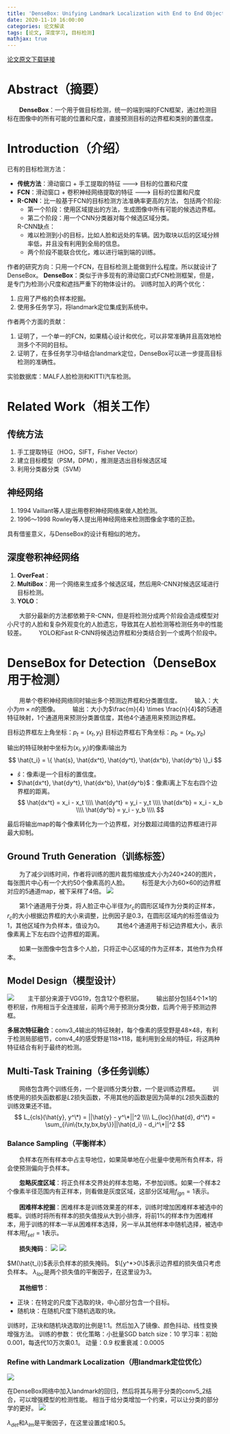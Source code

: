```yaml
---
title: 'DenseBox: Unifying Landmark Localization with End to End Object Detection'
date: 2020-11-10 16:00:00
categories: 论文解读
tags: [论文, 深度学习, 目标检测]
mathjax: true
---
```


[论文原文下载链接](https://cdn.jsdelivr.net/gh/stxws/stxws.github.io/documnets/papers/densebox.pdf)

# Abstract（摘要）
&emsp;&emsp;**DenseBox**：一个用于做目标检测，统一的端到端的FCN框架，通过检测目标在图像中的所有可能的位置和尺度，直接预测目标的边界框和类别的置信度。

# Introduction（介绍）
已有的目标检测方法：
* **传统方法**：滑动窗口 + 手工提取的特征  --->  目标的位置和尺度
* **FCN**：滑动窗口 + 卷积神经网络提取的特征  --->  目标的位置和尺度
* **R-CNN**：比一般基于FCN的目标检测方法准确率更高的方法，
	包括两个阶段:
	- 第一个阶段：使用区域提出的方法，生成图像中所有可能的候选边界框。
	- 第二个阶段：用一个CNN分类器对每个候选区域分类。</ul>R-CNN缺点：<ul>
	- 难以检测到小的目标，比如人脸和远处的车辆。因为取块以后的区域分辨率低，并且没有利用到全局的信息。
	- 两个阶段不能联合优化，难以进行端到端的训练。

作者的研究方向：只用一个FCN，在目标检测上能做到什么程度。所以就设计了DenseBox。
**DenseBox**：类似于许多现有的滑动窗口式FCN检测框架，但是，是专门为检测小尺度和遮挡严重下的物体设计的。
训练时加入的两个优化：
1. 应用了严格的负样本挖掘。
2. 使用多任务学习，将landmark定位集成到系统中。

作者两个方面的贡献：
1. 证明了，一个单一的FCN，如果精心设计和优化，可以非常准确并且高效地检测多个不同的目标。
2. 证明了，在多任务学习中结合landmark定位，DenseBox可以进一步提高目标检测的准确性。

实验数据库：MALF人脸检测和KITTI汽车检测。

# Related Work（相关工作）
## 传统方法
1. 手工提取特征（HOG，SIFT，Fisher Vector）
2. 建立目标模型（PSM，DPM），推测是选出目标候选区域
3. 利用分类器分类（SVM）

## 神经网络
1. 1994 Vaillant等人提出用卷积神经网络来做人脸检测。
2. 1996～1998 Rowley等人提出用神经网络来检测图像金字塔的正脸。

具有借鉴意义，与DenseBox的设计有相似的地方。

## 深度卷积神经网络
1. **OverFeat**：
2. **MultiBox**：用一个网络来生成多个候选区域，然后用R-CNN对候选区域进行目标检测。
3. **YOLO**：

&emsp;&emsp;大部分最新的方法都依赖于R-CNN，但是将检测分成两个阶段会造成模型对小尺寸的人脸和复杂外观变化的人脸遗忘，导致其在人脸检测等检测任务中的性能较差。
&emsp;&emsp;YOLO和Fast R-CNN将候选边界框和分类结合到一个或两个阶段中。

# DenseBox for Detection（DenseBox用于检测）
&emsp;&emsp;用单个卷积神经网络同时输出多个预测边界框和分类置信度。
&emsp;&emsp;输入：大小为$m \times n$的图像。
&emsp;&emsp;输出：大小为$\frac{m}{4} \times \frac{n}{4}$的5通道特征映射，1个通道用来预测分类置信度，其他4个通道用来预测边界框。

目标边界框左上角坐标：$p_t = (x_t, y_t)$
目标边界框右下角坐标：$p_b = (x_b, y_b)$

输出的特征映射中坐标为$(x_i, y_i)$的像素i输出为
$$
\hat{t_i} = \{ \hat{s}, \hat{dx^t}, \hat{dy^t}, \hat{dx^b}, \hat{dy^b} \}_i
$$

* $\hat{s}$：像素i是一个目标的置信度。
* $\hat{dx^t}, \hat{dy^t}, \hat{dx^b}, \hat{dy^b}$：像素i离上下左右四个边界框的距离。
$$
\hat{dx^t} = x_i - x_t \\\\
\hat{dy^t} = y_i - y_t \\\\
\hat{dx^b} = x_i - x_b \\\\
\hat{dy^b} = y_i - y_b \\\\
$$

最后将输出map的每个像素转化为一个边界框，对分数超过阈值的边界框进行非最大抑制。

## Ground Truth Generation（训练标签）
&emsp;&emsp;为了减少训练时间，作者将训练的图片裁剪缩放成大小为240×240的图片，每张图片中心有一个大约50个像素高的人脸。
&emsp;&emsp;标签是大小为60×60的边界框对应的5通道map，被下采样了4倍。
![](/images/paper/dense_box/fig_2.png)

&emsp;&emsp;第1个通道用于分类，将人脸正中心半径为$r_c$的圆形区域作为分类的正样本，$r_c$的大小根据边界框的大小来调整，比例因子是0.3，在圆形区域内的标签值设为1，其他区域作为负样本，值设为0。
&emsp;&emsp;其他4个通道用于标记边界框大小，表示像素离上下左右四个边界框的距离。

&emsp;&emsp;如果一张图像中包含多个人脸，只将正中心区域的作为正样本，其他作为负样本。

## Model Design（模型设计）
![](/images/paper/dense_box/fig_3.png)
&emsp;&emsp;主干部分来源于VGG19，包含12个卷积层。
&emsp;&emsp;输出部分包括4个1×1的卷积层，作用相当于全连接层，前两个用于预测分类分数，后两个用于预测边界框。

**多层次特征融合**：conv3_4输出的特征映射，每个像素的感受野是48×48，有利于检测局部细节，conv4_4的感受野是118×118，能利用到全局的特征，将这两种特征结合有利于最终的检测。

## Multi-Task Training（多任务训练）
&emsp;&emsp;网络包含两个训练任务，一个是训练分类分数，一个是训练边界框。
&emsp;&emsp;训练使用的损失函数都是$L2$损失函数，不用其他的函数是因为简单的$L2$损失函数的训练效果还不错。
$$
L_{cls}(\hat{y}, y^\*) = ||\hat{y} - y^\*||^2 \\\\
L_{loc}(\hat{d}, d^\*) = \sum_{i\in\{tx,ty,bx,by\}}||\hat{d_i} - d_i^\*||^2
$$

### Balance Sampling（平衡样本）
&emsp;&emsp;负样本在所有样本中占主导地位，如果简单地在小批量中使用所有负样本，将会使预测偏向于负样本。

&emsp;&emsp;**忽略灰度区域**：将正负样本交界处的样本忽略，不参加训练。如果一个样本2个像素半径范围内有正样本，则看做是灰度区域，这部分区域用$f_{ign} = 1$表示。

&emsp;&emsp;**困难样本挖掘**：困难样本是训练效果差的样本，训练时增加困难样本被选中的概率。训练时将所有样本的损失值按从大到小排序，将前1%的样本作为困难样本，用于训练的样本一半从困难样本选择，另一半从其他样本中随机选择，被选中样本用$f_{sel} = 1$表示。

&emsp;&emsp;**损失掩码**：
![](/images/paper/dense_box/eq_3.png)
![](/images/paper/dense_box/eq_4.png)

$M(\hat{t_i})$表示负样本的损失掩码。
$\[y^*>0\]$表示边界框的损失值只考虑负样本。
$\lambda_{loc}$是两个损失值的平衡因子，在这里设为3。

&emsp;&emsp;**其他细节**：
* 正块：在特定的尺度下选取的块，中心部分包含一个目标。
* 随机块：在随机尺度下随机选取的块。

训练时，正块和随机块选取的比例是1:1。然后加入了镜像、颜色抖动、线性变换增强方法。
训练的参数：
优化策略：小批量SGD
batch size：10
学习率：初始0.001，每迭代10万次乘0.1。
动量：0.9
权重衰减：0.0005

###  Refine with Landmark Localization（用landmark定位优化）
![](/images/paper/dense_box/fig_4.png)

在DenseBox网络中加入landmark的回归，然后将其与用于分类的conv5_2结合，可以增强模型的检测性能。
相当于给分类增加一个约束，可以让分类的部分学的更好。
![](/images/paper/dense_box/eq_5.png)

$\lambda_{det}$和$\lambda_{lm}$是平衡因子，在这里设置成1和0.5。


